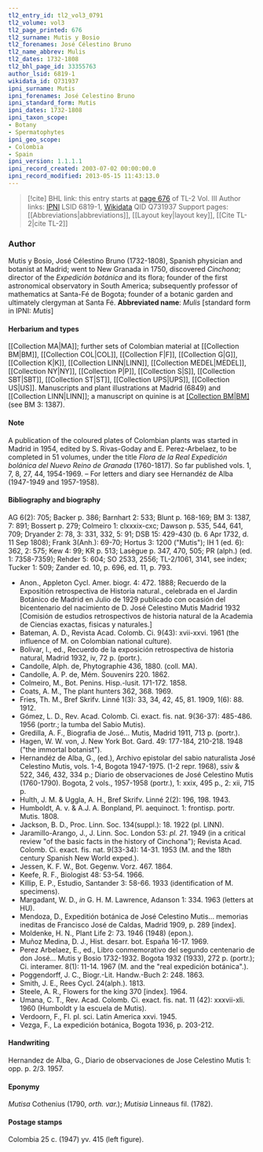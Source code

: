 ```yaml
---
tl2_entry_id: tl2_vol3_0791
tl2_volume: vol3
tl2_page_printed: 676
tl2_surname: Mutis y Bosio
tl2_forenames: José Célestino Bruno
tl2_name_abbrev: Mulis
tl2_dates: 1732-1808
tl2_bhl_page_id: 33355763
author_lsid: 6819-1
wikidata_id: Q731937
ipni_surname: Mutis
ipni_forenames: José Celestino Bruno
ipni_standard_form: Mutis
ipni_dates: 1732-1808
ipni_taxon_scope: 
- Botany
- Spermatophytes
ipni_geo_scope: 
- Colombia
- Spain
ipni_version: 1.1.1.1
ipni_record_created: 2003-07-02 00:00:00.0
ipni_record_modified: 2013-05-15 11:43:13.0
---
```


> [!cite] BHL link: this entry starts at [page 676](https://www.biodiversitylibrary.org/page/33355763) of TL-2 Vol. III
> Author links: [IPNI](https://www.ipni.org/a/6819-1) LSID 6819-1, [Wikidata](https://www.wikidata.org/wiki/Q731937) QID Q731937
> Support pages: [[Abbreviations|abbreviations]], [[Layout key|layout key]], [[Cite TL-2|cite TL-2]]

### Author

Mutis y Bosio, José Célestino Bruno (1732-1808), Spanish physician and botanist at Madrid; went to New Granada in 1750, discovered *Cinchona*; director of the *Expedición botánica* and its flora; founder of the first astronomical observatory in South America; subsequently professor of mathematics at Santa-Fé de Bogota; founder of a botanic garden and ultimately clergyman at Santa Fé. 
**Abbreviated name**: *Mulis* \[standard form in IPNI: *Mutis*\]

#### Herbarium and types

[[Collection MA|MA]]; further sets of Colombian material at [[Collection BM|BM]], [[Collection COL|COL]], [[Collection F|F]], [[Collection G|G]], [[Collection K|K]], [[Collection LINN|LINN]], [[Collection MEDEL|MEDEL]], [[Collection NY|NY]], [[Collection P|P]], [[Collection S|S]], [[Collection SBT|SBT]], [[Collection ST|ST]], [[Collection UPS|UPS]], [[Collection US|US]]. Manuscripts and plant illustrations at Madrid (6849) and [[Collection LINN|LINN]]; a manuscript on quinine is at [[Collection BM|BM]](NH) (see BM 3: 1387).

#### Note

A publication of the coloured plates of Colombian plants was started in Madrid in 1954, edited by S. Rivas-Goday and E. Perez-Arbelaez, to be completed in 51 volumes, under the title *Flora de la Real Expedición bolánica del Nuevo Reino de Granada* (1760-1817). So far published vols. 1, 7, 8, 27, 44, 1954-1969. – For letters and diary see Hernandéz de Alba (1947-1949 and 1957-1958).

#### Bibliography and biography

AG 6(2): 705; Backer p. 386; Barnhart 2: 533; Blunt p. 168-169; BM 3: 1387, 7: 891; Bossert p. 279; Colmeiro 1: clxxxix-cxc; Dawson p. 535, 544, 641, 709; Dryander 2: 78, 3: 331, 332, 5: 91; DSB 15: 429-430 (b. 6 Apr 1732, d. 11 Sep 1808); Frank 3(Anh.): 69-70; Hortus 3: 1200 ("Mutis"); IH 1 (ed. 6): 362, 2: 575; Kew 4: 99; KR p. 513; Lasègue p. 347, 470, 505; PR (alph.) (ed. 1: 7358-7359); Rehder 5: 604; SO 2533, 2556; TL-2/1061, 3141, see index; Tucker 1: 509; Zander ed. 10, p. 696, ed. 11, p. 793.
- Anon., Appleton Cycl. Amer. biogr. 4: 472. 1888; Recuerdo de la Expositión retrospectiva de Historia natural., celebrada en el Jardin Botánico de Madrid en Julio de 1929 publicado con ocasión del bicentenario del nacimiento de D. José Celestino Mutis Madrid 1932 \[Comisión de estudios retrospectivos de historia natural de la Academia de Ciencias exactas, fisicas y naturales.\]
- Bateman, A. D., Revista Acad. Colomb. Ci. 9(43): xvii-xxvi. 1961 (the influence of M. on Colombian national culture).
- Bolivar, I., ed., Recuerdo de la exposición retrospectiva de historia natural, Madrid 1932, iv, 72 p. (portr.).
- Candolle, Alph. de, Phytographie 436, 1880. (coll. MA).
- Candolle, A. P. de, Mém. Souvenirs 220. 1862.
- Colmeiro, M., Bot. Penins. Hisp.-lusit. 171-172. 1858.
- Coats, A. M., The plant hunters 362, 368. 1969.
- Fries, Th. M., Bref Skrifv. Linné 1(3): 33, 34, 42, 45, 81. 1909, 1(6): 88. 1912.
- Gómez, L. D., Rev. Acad. Colomb. Ci. exact. fis. nat. 9(36-37): 485-486. 1956 (portr.; la tumba del Sabio Mutis).
- Gredilla, A. F., Biografia de José... Mutis, Madrid 1911, 713 p. (portr.).
- Hagen, W. W. von, J. New York Bot. Gard. 49: 177-184, 210-218. 1948 ("the immortal botanist").
- Hernandéz de Alba, G., (ed.), Archivo epistolar del sabio naturalista José Celestino Mutis, vols. 1-4, Bogota 1947-1975. (1-2 repr. 1968), ssiv & 522, 346, 432, 334 p.; Diario de observaciones de José Celestino Mutis (1760-1790). Bogota, 2 vols., 1957-1958 (portr.), 1: xxix, 495 p., 2: xii, 715 p.
- Hulth, J. M. & Uggla, A. H., Bref Skrifv. Linné 2(2): 196, 198. 1943.
- Humboldt, A. v. & A.J. A. Bonpland, Pl. aequinoct. 1: frontisp. portr. Mutis. 1808.
- Jackson, B. D., Proc. Linn. Soc. 134(suppl.): 18. 1922 (pl. LINN).
- Jaramillo-Arango, J., J. Linn. Soc. London 53: *pl. 21*. 1949 (in a critical review "of the basic facts in the history of Cinchona"); Revista Acad. Colomb. Ci. exact. fis. nat. 9(33-34): 14-31. 1953 (M. and the 18th century Spanish New World exped.).
- Jessen, K. F. W., Bot. Gegenw. Vorz. 467. 1864.
- Keefe, R. F., Biologist 48: 53-54. 1966.
- Killip, E. P., Estudio, Santander 3: 58-66. 1933 (identification of M. specimens).
- Margadant, W. D., *in* G. H. M. Lawrence, Adanson 1: 334. 1963 (letters at HU).
- Mendoza, D., Expeditión botánica de José Celestino Mutis... memorias ineditas de Francisco José de Caldas, Madrid 1909, p. 289 \[index\].
- Moldenke, H. N., Plant Life 2: 73. 1946 (1948) (epon.).
- Muñoz Medina, D. J., Hist. desarr. bot. España 16-17. 1969.
- Perez Arbelaez, E., ed., Libro conmemorativo del segundo centenario de don José... Mutis y Bosio 1732-1932. Bogota 1932 (1933), 272 p. (portr.); Ci. interamer. 8(1): 11-14. 1967 (M. and the "real expedición botánica".).
- Poggendorff, J. C., Biogr.-Lit. Handw.-Buch 2: 248. 1863.
- Smith, J. E., Rees Cycl. 24(alph.). 1813.
- Steele, A. R., Flowers for the king 370 \[index\]. 1964.
- Umana, C. T., Rev. Acad. Colomb. Ci. exact. fis. nat. 11 (42): xxxvii-xli. 1960 (Humboldt y la escuela de Mutis).
- Verdoorn, F., Fl. pl. sci. Latin America xxvi. 1945.
- Vezga, F., La expedición botánica, Bogota 1936, p. 203-212.

#### Handwriting

Hernandez de Alba, G., Diario de observaciones de Jose Celestino Mutis 1: opp. p. 2/3. 1957.

#### Eponymy

*Mutisa* Cothenius (1790, *orth. var.*); *Mutisia* Linneaus fil. (1782).

#### Postage stamps

Colombia 25 c. (1947) yv. 415 (left figure).

